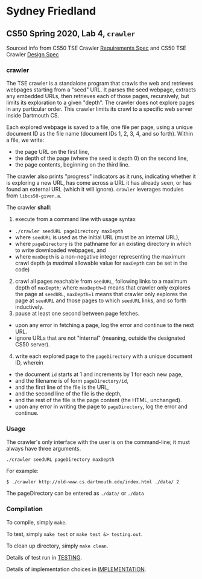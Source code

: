 # Sydney Friedland
## CS50 Spring 2020, Lab 4, `crawler`
Sourced info from CS50 TSE Crawler [Requirements Spec](https://www.cs.dartmouth.edu/~cs50/Labs/Lab4/REQUIREMENTS.html) and CS50 TSE Crawler [Design Spec](https://www.cs.dartmouth.edu/~cs50/Labs/Lab4/DESIGN.html)

### crawler

The TSE crawler is a standalone program that crawls the web and retrieves webpages starting from a "seed" URL.
It parses the seed webpage, extracts any embedded URLs, then retrieves each of those pages, recursively, but limits its exploration to a given "depth". The crawler does not explore pages in any particular order. This crawler limits its crawl to a specific web server inside Dartmouth CS. 

Each explored webpage is saved to a file, one file per page, using a unique document ID as the file name (document IDs 1, 2, 3, 4, and so forth). Within a file, we write:
 * the page URL on the first line,
 * the depth of the page (where the seed is depth 0) on the second line,
 * the page contents, beginning on the third line.

The crawler also prints "progress" indicators as it runs, indicating whether it is exploring a new URL, has come 
across a URL it has already seen, or has found an external URL (which it will ignore). `crawler` leverages modules from `libcs50-given.a`.

The crawler **shall**:

 1. execute from a command line with usage syntax
   * `./crawler seedURL pageDirectory maxDepth`
   * where `seedURL` is used as the initial URL (must be an internal URL),
   * where `pageDirectory` is the pathname for an existing directory in which to write downloaded webpages, and
   * where `maxDepth` is a non-negative integer representing the maximum crawl depth (a maximal allowable value for `maxDepth` can be set in the code)
 2. crawl all pages reachable from `seedURL`, following  links to a maximum depth of `maxDepth`; where `maxDepth=0` means that crawler only explores the page at `seedURL`, `maxDepth=1` means that crawler only explores the page at `seedURL` and those pages to which `seedURL` links, and so forth inductively.
 3. pause at least one second between page fetches.
   * upon any error in fetching a page, log the error and continue to the next URL. 
   * ignore URLs that are not "internal" (meaning, outside the designated CS50 server).
 4. write each explored page to the `pageDirectory` with a unique document ID, wherein
   * the document `id` starts at 1 and increments by 1 for each new page,
   * and the filename is of form `pageDirectory/id`,
   * and the first line of the file is the URL,
   * and the second line of the file is the depth,
   * and the rest of the file is the page content (the HTML, unchanged).
   * upon any error in writing the page to `pageDirectory`, log the error and continue.  

### Usage

The crawler's only interface with the user is on the command-line; it must always have three arguments.

```
./crawler seedURL pageDirectory maxDepth
```

For example:

``` bash
$ ./crawler http://old-www.cs.dartmouth.edu/index.html ./data/ 2
```
The pageDirectory can be entered as `./data/` or `./data`

### Compilation

To compile, simply `make`.

To test, simply `make test` or `make test &> testing.out`.

To clean up directory, simply `make clean`.

Details of test run in [TESTING](../blob/master/crawler/TESTING.md).

Details of implementation choices in [IMPLEMENTATION](../blob/master/crawler/IMPLEMENTATION.md).